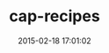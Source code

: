 ---
layout: post
title:  "cap-recipes"
repo:   "nesquena/cap-recipes"
date:   2015-02-18 17:01:02
gemurl: http://github.com/nesquena/cap-recipes
---